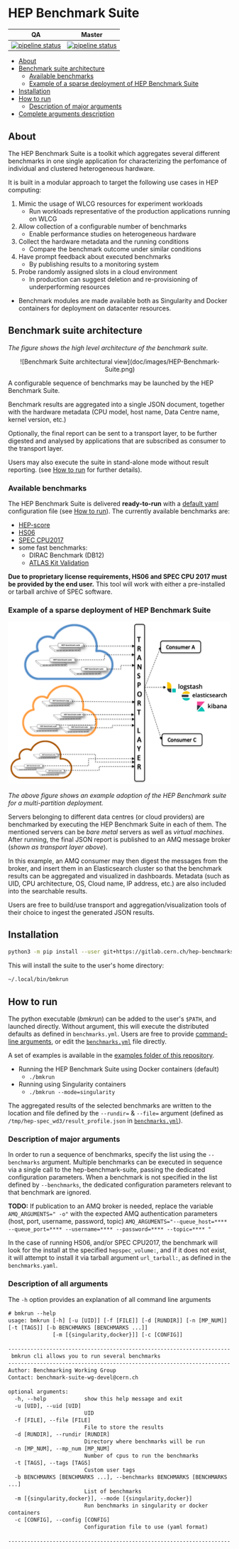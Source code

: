 # HEP Benchmark Suite

|   QA | Master |
| --------- | -------- |
|   [![pipeline status](https://gitlab.cern.ch/hep-benchmarks/hep-benchmark-suite/badges/qa/pipeline.svg)](https://gitlab.cern.ch/hep-benchmarks/hep-benchmark-suite/commits/qa)     |  [![pipeline status](https://gitlab.cern.ch/hep-benchmarks/hep-benchmark-suite/badges/master/pipeline.svg)](https://gitlab.cern.ch/hep-benchmarks/hep-benchmark-suite/commits/master)     |


- [About](#about)
- [Benchmark suite architecture](#benchmark-suite-architecture)
  * [Available benchmarks](#available-benchmarks)
  * [Example of a sparse deployment of HEP Benchmark Suite](#Example-of-a-sparse-deployment-of-HEP-Benchmark-Suite)
- [Installation](#installation)
- [How to run](#how-to-run)
  * [Description of major arguments](#description-of-major-arguments)
- [Complete arguments description](#description-of-all-arguments)

## About
The HEP Benchmark Suite is a toolkit which aggregates several different benchmarks
in one single application for characterizing the perfomance of individual and clustered heterogeneous hardware. 

It is built in a modular approach to target the following use cases in HEP computing:

1. Mimic the usage of WLCG resources for experiment workloads
   * Run workloads representative of the production applications running on WLCG
1. Allow collection of a configurable number of benchmarks
   * Enable performance studies on heterogeneous hardware 
1. Collect the hardware metadata and the running conditions
   * Compare the benchmark outcome under similar conditions  
1. Have prompt feedback about executed benchmarks
   * By publishing results to a monitoring system
1. Probe randomly assigned slots in a cloud environment
   * In production can suggest deletion and re-provisioning of underperforming resources

* Benchmark modules are made available both as Singularity and Docker containers for deployment on datacenter resources.

## Benchmark suite architecture

*The figure shows the high level architecture of the benchmark suite.*


<div align="center">
![Benchmark Suite architectural view](doc/images/HEP-Benchmark-Suite.png)
</div>

A configurable sequence of benchmarks may be launched by the HEP Benchmark Suite.

Benchmark results are aggregated into a single JSON document, together with the hardware metadata (CPU model, host name, Data Centre name, kernel version, etc.)

Optionally, the final report can be sent to a transport layer, to be further digested and analysed by applications that are subscribed as consumer to the transport layer.

Users may also execute the suite in stand-alone mode without result reporting. (see [How to run](#how-to-run) for further details).

### Available benchmarks
The HEP Benchmark Suite is delivered **ready-to-run** with a [default yaml](hepbenchmarksuite/config/benchmarks.yml) configuration file (see [How to run](#how-to-run)). The  currently available benchmarks are:
- [HEP-score](https://gitlab.cern.ch/hep-benchmarks/hep-score)
- [HS06](https://w3.hepix.org/benchmarking.html)
- [SPEC CPU2017](https://www.spec.org/cpu2017/)
- some fast benchmarks: 
    - DIRAC Benchmark (DB12)
    - [ATLAS Kit Validation](https://gitlab.cern.ch/hep-benchmarks/hep-workloads/blob/master/atlas/kv/atlas-kv/DESCRIPTION)

**Due to proprietary license requirements, HS06 and SPEC CPU 2017 must be provided by the end user.** This tool will work with either a pre-installed or tarball archive of SPEC software.

### Example of a sparse deployment of HEP Benchmark Suite 

<img src="doc/images/HEP-Benchmark-Suite-Workflow.png" width="500">

*The above figure shows an example adoption of the HEP Benchmark suite for a multi-partition deployment.*

Servers belonging to different data centres (or cloud providers) are benchmarked by executing the HEP Benchmark Suite in each of them. The mentioned servers can be *bare metal* servers as well as *virtual machines*. After running, the final JSON report is published to an AMQ message broker (*shown as transport layer above*).

In this example, an AMQ consumer may then digest the messages from the broker, and insert them in an Elasticsearch cluster so that the benchmark results can be aggregated and visualized in dashboards. Metadata (such as UID, CPU architecture, OS, Cloud name, IP address, etc.) are also included into the searchable results.

Users are free to build/use transport and aggregation/visualization tools of their choice to ingest the generated JSON results.

## Installation 

```sh
python3 -m pip install --user git+https://gitlab.cern.ch/hep-benchmarks/hep-benchmark-suite.git@qa-v2.0
```
This will install the suite to the user's home directory:
```sh
~/.local/bin/bmkrun
```


## How to run

The python executable (*bmkrun*) can be added to the user's `$PATH`, and launched directly. 
Without argument, this will execute the distributed defaults as defined in `benchmarks.yml`. 
Users are free to provide [command-line arguments](#description-of-all-arguments), or edit the [`benchmarks.yml`](hepbenchmarksuite/config/benchmarks.yml) file directly. 

A set of examples is available in the [examples folder of this repository](https://gitlab.cern.ch/hep-benchmarks/hep-benchmark-suite/tree/master/examples).
- Running the HEP Benchmark Suite using Docker containers (default)
	- `./bmkrun`
- Running using Singularity containers
	- `./bmkrun --mode=singularity`

The aggregated results of the selected benchmarks are written to the location and file defined by the `--rundir=` & `--file=` argument (defined as `/tmp/hep-spec_wd3/result_profile.json` in [`benchmarks.yml`](hepbenchmarksuite/config/benchmarks.yml)).
    
### Description of major arguments

In order to run a sequence of benchmarks, specify the list using the `--benchmarks` argument.
Multiple benchmarks can be executed in sequence via a single call to the hep-benchmark-suite, passing the dedicated configuration parameters. When a benchmark is not specified in the list defined by `--benchmarks`, the dedicated configuration parameters relevant to that benchmark are ignored.

**TODO:**
If publication to an AMQ broker is needed, replace the variable `AMQ_ARGUMENTS=" -o"` with the expected AMQ authentication parameters (host, port, username, password, topic)
`AMQ_ARGUMENTS="--queue_host=**** --queue_port=**** --username=**** --password=**** --topic=**** "`

In the case of running HS06, and/or SPEC CPU2017, the benchmark will look for the install at the specified `hepspec_volume:`, and if it does not exist, it will attempt to install it via tarball argument `url_tarball:`, as defined in the `benchmarks.yaml`.

### Description of all arguments

The `-h` option provides an explanation of all command line arguments

```
# bmkrun --help
usage: bmkrun [-h] [-u [UID]] [-f [FILE]] [-d [RUNDIR]] [-n [MP_NUM]] [-t [TAGS]] [-b BENCHMARKS [BENCHMARKS ...]]
              [-m [{singularity,docker}]] [-c [CONFIG]]

----------------------------------------------------------------------
 bmkrun cli allows you to run several benchmarks
----------------------------------------------------------------------
Author: Benchmarking Working Group
Contact: benchmark-suite-wg-devel@cern.ch

optional arguments:
  -h, --help            show this help message and exit
  -u [UID], --uid [UID]
                        UID
  -f [FILE], --file [FILE]
                        File to store the results
  -d [RUNDIR], --rundir [RUNDIR]
                        Directory where benchmarks will be run
  -n [MP_NUM], --mp_num [MP_NUM]
                        Number of cpus to run the benchmarks
  -t [TAGS], --tags [TAGS]
                        Custom user tags
  -b BENCHMARKS [BENCHMARKS ...], --benchmarks BENCHMARKS [BENCHMARKS ...]
                        List of benchmarks
  -m [{singularity,docker}], --mode [{singularity,docker}]
                        Run benchmarks in singularity or docker containers
  -c [CONFIG], --config [CONFIG]
                        Configuration file to use (yaml format)

----------------------------------------------------------------------
```

